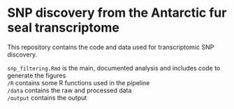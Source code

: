 # SNP discovery from the Antarctic fur seal transcriptome

This repository contains the code and data used for transcriptomic SNP discovery.

`snp_filtering.Rmd` is the main, documented analysis and includes code to generate the figures  
`/R` contains some R functions used in the pipeline  
`/data` contains the raw and processed data  
`/output` contains the output
